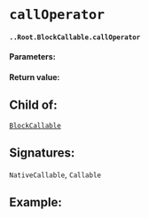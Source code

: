 # `callOperator`

#### `..Root.BlockCallable.callOperator`

#### Parameters:

#### Return value:

## Child of:

[`BlockCallable`](docs..Root.BlockCallable.md)

## Signatures:

`NativeCallable`, `Callable`



## Example:


